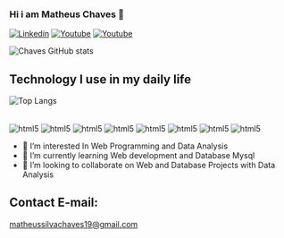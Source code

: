 
### Hi i am Matheus Chaves 👋

[![Linkedin](https://img.shields.io/badge/LinkedIn-0077B5?style=for-the-badge&logo=linkedin&logoColor=white
)](https://www.linkedin.com/in/matheus-chaves-aa5600245/)
[![Youtube](https://img.shields.io/badge/YouTube-FF0000?style=for-the-badge&logo=youtube&logoColor=white)](https://www.youtube.com/channel/UC1VowHc8cYysOOY9VilG9lw)
[![Youtube](https://img.shields.io/badge/Instagram-E4405F?style=for-the-badge&logo=instagram&logoColor=white)](https://instagram.com/chaves_silva_27)

![Chaves GitHub stats](https://github-readme-stats.vercel.app/api?username=chaves3&show_icons=true&theme=onedark)

## Technology I use in my daily life
![Top Langs](https://github-readme-stats.vercel.app/api/top-langs/?username=chaves3&hide_progress=true)

<div style = "display: inline-block;"><br>

<img align="center" alt="html5" src="https://img.shields.io/badge/PHP-777BB4?style=for-the-badge&logo=php&logoColor=white">
<img align="center" alt="html5" src="https://img.shields.io/badge/Python-14354C?style=for-the-badge&logo=python&logoColor=white">
<img align="center" alt="html5" src="https://img.shields.io/badge/Bootstrap-563D7C?style=for-the-badge&logo=bootstrap&logoColor=white">
<img align="center" alt="html5" src="https://img.shields.io/badge/Node.js-43853D?style=for-the-badge&logo=node.js&logoColor=white">
<img align="center" alt="html5" src="https://img.shields.io/badge/jQuery-0769AD?style=for-the-badge&logo=jquery&logoColor=white">
<img align="center" alt="html5" src="https://img.shields.io/badge/JavaScript-323330?style=for-the-badge&logo=javascript&logoColor=F7DF1E">
<img align="center" alt="html5" src="https://img.shields.io/badge/CSS-239120?&style=for-the-badge&logo=css3&logoColor=white">
<img align="center" alt="html5" src="https://img.shields.io/badge/HTML-239120?style=for-the-badge&logo=html5&logoColor=white">
</div></br>


- 👀 I’m interested In Web Programming and Data Analysis
- 🌱 I’m currently learning Web development and Database Mysql 
- 💞️ I’m looking to collaborate on Web and Database Projects with Data Analysis

## Contact E-mail:
matheussilvachaves19@gmail.com
